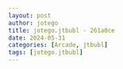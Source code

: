 ```yaml
---
layout: post
author: jotego
title: jotego.jtbubl - 261a0ce
date: 2024-05-31
categories: [Arcade, jtbubl]
tags: [jotego.jtbubl]
---
```


